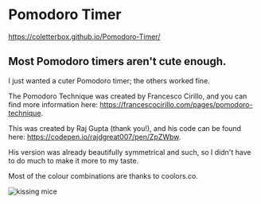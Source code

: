 # Pomodoro Timer

https://coletterbox.github.io/Pomodoro-Timer/

## Most Pomodoro timers aren't cute enough.

I just wanted a cuter Pomodoro timer; the others worked fine.

The Pomodoro Technique was created by Francesco Cirillo, and you can find more information here: https://francescocirillo.com/pages/pomodoro-technique.

This was created by Raj Gupta (thank you!), and his code can be found here: https://codepen.io/rajdgreat007/pen/ZpZWbw.

His version was already beautifully symmetrical and such, so I didn't have to do much to make it more to my taste.

Most of the colour combinations are thanks to coolors.co.

![kissing mice](https://media.giphy.com/media/tCWMUAuZLMvKg/giphy.gif)

